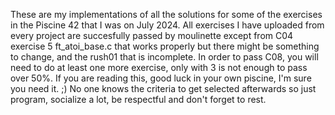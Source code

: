 These are my implementations of all the solutions for some of the exercises in the Piscine 42 that I was on July 2024.
All exercises I have uploaded from every project are succesfully passed by moulinette except from C04 exercise 5 ft_atoi_base.c that works properly but there might be something to change, and the rush01 that is incomplete.
In order to pass C08, you will need to do at least one more exercise, only with 3 is not enough to pass over 50%.
If you are reading this, good luck in your own piscine, I'm sure you need it. ;) No one knows the criteria to get selected afterwards so just program, socialize a lot, be respectful and don't forget to rest.
